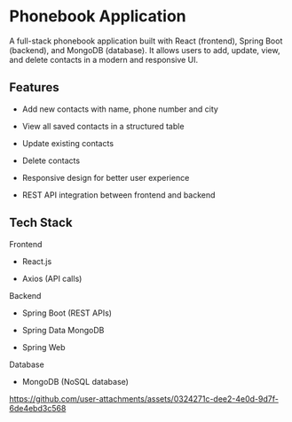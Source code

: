 # Phonebook Application

A full-stack phonebook application built with React (frontend), Spring Boot (backend), and MongoDB (database).
It allows users to add, update, view, and delete contacts in a modern and responsive UI.

## Features

- Add new contacts with name, phone number and city

- View all saved contacts in a structured table

- Update existing contacts

- Delete contacts 

- Responsive design for better user experience

- REST API integration between frontend and backend

## Tech Stack
Frontend

- React.js

- Axios (API calls)

Backend

- Spring Boot (REST APIs)

- Spring Data MongoDB

- Spring Web

Database

- MongoDB (NoSQL database)


https://github.com/user-attachments/assets/0324271c-dee2-4e0d-9d7f-6de4ebd3c568

